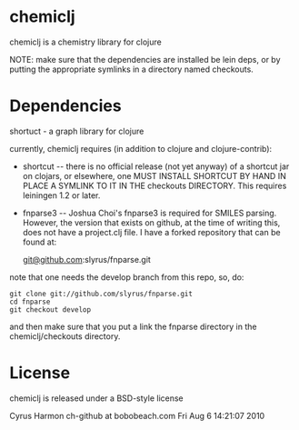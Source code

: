 
# chemiclj

chemiclj is a chemistry library for clojure

NOTE: make sure that the dependencies are installed be lein deps, or by
putting the appropriate symlinks in a directory named checkouts.

# Dependencies

 shortuct - a graph library for clojure

currently, chemiclj requires (in addition to clojure and clojure-contrib):

 * shortcut -- there is no official release (not yet anyway) of a
shortcut jar on clojars, or elsewhere, one MUST INSTALL SHORTCUT BY
HAND IN PLACE A SYMLINK TO IT IN THE checkouts DIRECTORY. This
requires leiningen 1.2 or later.

 * fnparse3 -- Joshua Choi's fnparse3 is required for SMILES
 parsing. However, the version that exists on github, at the time of
 writing this, does not have a project.clj file. I have a forked
 repository that can be found at:

   git@github.com:slyrus/fnparse.git

note that one needs the develop branch from this repo, so, do:

    git clone git://github.com/slyrus/fnparse.git
    cd fnparse
    git checkout develop

and then make sure that you put a link the fnparse directory in the
chemiclj/checkouts directory.

# License

chemiclj is released under a BSD-style license

Cyrus Harmon
ch-github at bobobeach.com
Fri Aug  6 14:21:07 2010

